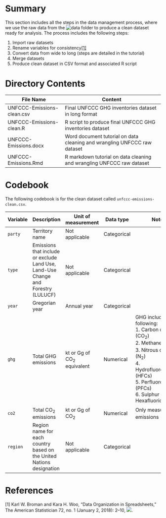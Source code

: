 # Summary

This section includes all the steps in the data management process, where we use the raw data from the ![`data`](https://github.com/Global-Development-and-Politics-of-Data/Climate-Change/tree/main/data) folder to produce a clean dataset ready for analysis. The process includes the following steps:

1. Import raw datasets
2. Rename variables for consistency[[1]](#1)
3. Convert data from wide to long (steps are detailed in the tutorial)
4. Merge datasets
5. Produce clean dataset in CSV format and associated R script


# Directory Contents

| File Name                                          |  Content                        |
|----------------------------------------------------|---------------------------------|
| UNFCCC-Emissions-clean.csv                         | Final UNFCCC GHG inventories dataset in long format|
| UNFCCC-Emissions-clean.R                           | R script to produce final UNFCCC GHG inventories dataset|
| UNFCCC-Emissions.docx                              | Word document tutorial on data cleaning and wrangling UNFCCC raw dataset|
| UNFCCC-Emissions.Rmd                               | R markdown tutorial on data cleaning and wrangling UNFCCC raw dataset|


# Codebook

The following codebook is for the clean dataset called `unfccc-emissions-clean.csv`.


| Variable      | Description     | Unit of measurement | Data type     | Notes        |
| -----------   | -----------     | ------------------- | ------------- | ------------ |
| `party`       | Territory name  | Not applicable      | Categorical   |              |
| `type`        | Emissions that include or exclude<br />Land Use, Land-Use Change and Forestry (LULUCF)| Not applicable | Categorical |      |
| `year`        | Gregorian year  | Annual year         | Categorical   |              |
| `ghg`         | Total GHG emissions | kt or Gg of CO<sub>2</sub> equivalent | Numerical | GHG include the following: <br /> 1. Carbon dioxide (CO<sub>2</sub>) <br /> 2. Methane (CH<sub>4</sub>) <br /> 3. Nitrous oxide (N<sub>2</sub>) <br /> 4. Hydrofluorocarbons (HFCs) <br /> 5. Perfluorocarbons (PFCs) <br /> 6. Sulphur Hexafluoride (SF<sub>6</sub>) |
| `co2`         | Total CO<sub>2</sub> emissions | kt or Gg of CO<sub>2</sub> | Numerical | Only measures CO<sub>2</sub> emissions |
| `region`      | Region name for each country based on the United Nations designation | Not applicable | Categorical |           |



# References

<a id = "1">[1]</a>
Karl W. Broman and Kara H. Woo, “Data Organization in Spreadsheets,” The American Statistician 72, no. 1 (January 2, 2018): 2–10, ![](https://doi.org/10.1080/00031305.2017.1375989).